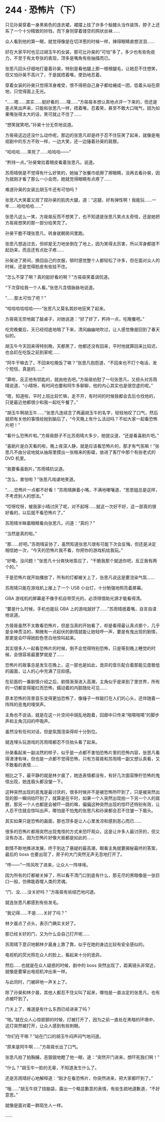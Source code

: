 # 244 · 恐怖片（下）

只见孙昊穿着一身黑紫色的连衣裙，裙摆上挂了许多个骷髅头当作装饰，脖子上还系了一个十分精致的铃铛，而下身则穿着镂空的网状丝袜……

众人看到他的第一眼，就觉得像是在切洋葱的时候一样，辣得眼睛直想流泪……

好在大家平时也见过胡玉牛的女装，那可比孙昊的“可怕”多了，多少也有些免疫力，不至于有太夸张的表现，顶多是嘴角有些抽搐而已。

张思凡回头仔细地打量着孙昊，特别是看他腿上那一根根腿毛，让她忍不住想笑，但又怕孙昊不高兴了，于是就捂着嘴，使劲地忍着。

穿着女装的孙昊只觉得浑身难受，恨不得把自己身子都给蜷成一团，低着头站在原地，只觉得面上无光。

“……嗯……其实……挺好看的……噗……”方莜莜本想认真地点评一下来的，但还是差点笑出声来，只能和张思凡一样，捂着嘴，忍着笑，甚至不敢大口喘气，因为如果嘴张得太大的话，笑可就止不住了……

“想笑就笑吧。”孙昊十分无奈地说道。

方莜莜这边还没什么动作呢，那边的张思凡却是终于忍不住狂笑了起来，就像是电视剧中的东方不败一样，一边大笑，还一边锤着孙昊的肩膀。

“哈哈哈……笑死了……哈哈哈——”

“矜持一点。”孙昊耷拉着眼皮看着张思凡，说道。

苏雨晴倒是不觉得有什么好笑的，她抽了张餐巾纸擦了擦眼睛，没再去看孙昊，因为就刚才看了那么一小会而，她就觉得眼睛有点疼了……

难道孙昊的女装比胡玉牛还有可怕吗？

张思凡大笑着又捏了捏孙昊的肌肉大腿，道：“这腿，好有弹性啊！我能玩……一年……哈哈哈哈……”

张思凡这么一笑，方莜莜反而不想笑了，也不知道是张思凡笑点太奇怪，还是她把方莜莜想笑的那一部分给笑完了。

孙昊干脆不理张思凡，转身就朝房间里跑。

张思凡想追过去，但却是无力地坐倒在了地上，因为笑得太厉害，所以浑身都提不起劲来，而且还有点肚子疼……

孙昊进了房间，换回自己的衣服，顿时感觉整个人都轻松了许多，但在面对众人的时候，还是觉得脸皮有些挂不住。

“怎么不穿了啊？真的挺好看的啊？”方莜莜笑着调侃道。

“下次穿给我一个人看。”张思凡含情脉脉地说道。

“……那太可怕了吧？”

“哈哈哈哈哈哈——”张思凡又莫名其妙地狂笑了起来。

方莜莜无奈地敲了敲桌子，对她说道：“好了好了，矜持一点，吃晚餐吧。”

吃完晚餐后，天已经彻底地暗了下来，清风幽幽地吹过，让人感觉像是回到了春天似的。

胡玉牛今天回来得特别晚，天都黑了，他都还没有回来，平时他就算回来比较迟，也会赶在吃饭之前到家呢……

“阿牛干嘛去了，不回来吃晚饭了嘛？”张思凡抱怨道，“不回来也不打个电话，发个短信，真是的……”

“算啦，反正他有钥匙的，就由他去吧。”方莜莜劝慰了一句张思凡，又扭头对苏雨晴说道，“小晴呀，有时间也要和阿牛多聊聊，他的内心其实也是很空虚的呢。”

“嗯，知道啦，平时上班比较忙嘛，走不开，有时间的时候我都会去后仓找他的，只是最近他都很少和我一起吃午餐了。”

“胡玉牛啊胡玉牛……”张思凡连续念了两遍胡玉牛的名字，轻轻地叹了口气，然后就把有关他的事情给抛到脑后了，“今天晚上有什么活动吗？不如大家一起看恐怖片吧！”

“看什么恐怖片啦。”方莜莜胆子不比苏雨晴大多少，她提议道，“还是看喜剧片吧。”

“喜剧片是白天看的啦，晚上夜深人静，就是应该看恐怖片的，那才有气氛嘛！”张思凡不由分说地就从抽屉里摸出一张租来的影碟，放进了客厅中那个有些老式的 DVD 机里。

“我要看喜剧片。”苏雨晴抗议道。

“怎么，害怕啦？”张思凡戏谑地笑道。

“……恐怖片一点都不好看！”苏雨晴撅着小嘴，不满地嘟嚷道，“思思姐总是这样，不考虑别人的想法。”

“哎呀哎呀，被我家小晴讨厌了呢，对不起呀……就这一次好不好，这一部真的很好看的，以后就不看恐怖片了。”

苏雨晴半眯着眼睛看向张思凡，问道：“真的？”

“当然是真的啦。”

“那……好吧。”苏雨晴妥协了，虽然知道张思凡很有可能下次会反悔，但还是决定相信她一次，“今天的恐怖片我不看，你把你的游戏机给我玩。”

“好嘞，没问题！”张思凡十分爽快地答应了，“干脆我那个就送你吧，反正我有两个的。”

于是恐怖片就开始播放了，所有的灯都被关上了，张思凡说这是要渲染气氛……

苏雨晴只能在游戏机上接上了一个 USB 小台灯，十分勉强地照亮着屏幕。

GBA 游戏机的屏幕是不像手机自带荧光的，必须得借助光源才能看得清。

“要是什么时候，手机也能玩 GBA 上的游戏就好了……”苏雨晴抿着嘴，自言自语地说道。

方莜莜虽然不太敢看恐怖片，但是当真的开始看了，却是看得最认真点那个，几乎是全神贯注的，稍微有一点起伏的剧情就能让她轻呼一声，要是有鬼出现的剧情，那更是会吓得她脸色苍白地惊叫起来。

其实很多人一起看恐怖片的时候，倒不会觉得特别恐怖，只是等到晚上睡觉的时候，会很容易最噩梦就是了……

恐怖片的故事总是发生在晚上，这一部也是如此，诡异的音乐配合着那能见度极低的画面，让人的心中充满了压抑感。

在前面的一番剧情介绍之后，剧情渐渐进入高潮，主角似乎是来到了里世界，所有的一切都变得猩红而恐怖，蠕动着的内脏随处可见……

原本恐怖的背景音乐变得更加恐怖了，像锤子一样敲打在人们的心头，还伴随着一阵阵的恶鬼的嚎哭声。

主角也不说话，就是在这一片空间中胡乱地跑着，回廊中只传来“啪嗒啪嗒”的脚步声和主角沉闷的呼吸声。

虽然没有任何对话，但是氛围渲染得却十分到位。

就连埋头玩游戏的苏雨晴都忍不住抬头看了起来。

孙昊看起来一副淡然的样子，似乎是一点都不害怕恐怖片里的恐怖内容，张思凡看得津津有味，但也是一点都不觉得恐怖，只有方莜莜和苏雨晴一副又想认真看，又不敢看的表情……

相比之下，最平静的就是林夕晨了，她连表情都没有，有好几次面容狰狞恐怖的鬼怪出现，她连眉头都没皱一下。

这种突然出现的恶鬼是最讨厌的，很多时候并不是被恐怖所吓到了，只是被突然出现的那一瞬间给吓到了，就算是在平时，如果一个人突然出现拍一下另一个人的肩膀，那另一个人也都是会被吓一跳的嘛，偏偏这种突然出现的惊吓还特别有效，让人忍不住就会惊叫出声，哪怕是不怕鬼的张思凡和孙昊都会忍不住皱一下眉头。

其实如果只是恐怖的画面，那也顶多是让人心里发凉和感到恶心而已……

很多的恐怖片都用突然出现鬼怪的方式来恐吓观众，这是让许多人最讨厌的，但又没有办法，因为恐怖片好像大抵都是如此的……

剧情不断地推进发展，终于到达了悬疑的最高潮，眼看主角就要揭秘最终的答案，最后的 boss 也要出现了，房子的大门突然无声无息地打开了。

“呼——”一阵风吹了进来，让众人一阵哆嗦。

因为所有的灯都被关掉了，所以看不清门口到底有什么，那无尽的黑暗像是一张巨口一般，仿佛能吞噬人类的灵魂。

“门、没……没关好吗？”方莜莜有些结巴地问道。

就连张思凡都感到有些发毛。

“我记得……不是……关好了吗？”

林夕晨点了点头，表示门确实关好了。

那已经关好的门，又为什么会自己打开呢……

苏雨晴下意识地朝林夕晨身上靠了靠，似乎在她的身边比较有安全感似的。

电视机的荧光照在众人的脸上，看起来十分的诡异。

然后……也就是在众人疑惑的时候，剧中的 boss 突然出现了，距离镜头非常近，就像是要窜出电视机冲出来一样。

与此同时，门被砰地一声关上了。

除了孙昊和林夕晨，其他人都忍不住尖叫了起来，哪怕是一直淡定的张思凡，也有点被吓到了。

门关上了，难道是有什么东西已经进来了吗？

“啪。”就在众人心惊胆颤的时候，灯被打开了，因为之前一直处在黑暗的环境中，这灯突然被打开，让众人感到有些刺眼。

“你们在干嘛？”站在门口的胡玉牛闷声闷气地问道。

“原来是阿牛啊……”方莜莜长出了口气。

张思凡拍了拍胸脯，恶狠狠地瞪了他一眼，道：“突然开门进来，想吓死我们啊！”

“什么？”胡玉牛一脸的无辜，不知道发生什么了。

还是苏雨晴好心地解释道：“刚才在看恐怖片，你突然进来，把大家都吓到了。”

“哦……”胡玉牛挠了挠脑袋，露出一个略显歉意的表情，有些生疏地道歉道，“不好意思。”

就像是面对着一群陌生人一样。

……
